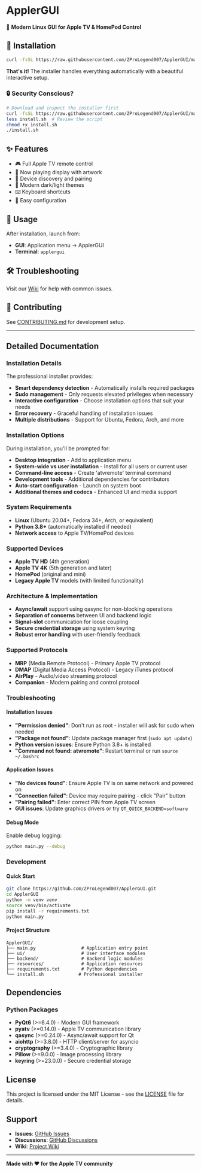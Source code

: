 # ApplerGUI

🍎 **Modern Linux GUI for Apple TV & HomePod Control**

## 🚀 Installation

```bash
curl -fsSL https://raw.githubusercontent.com/ZProLegend007/ApplerGUI/main/install.sh | bash
```

**That's it!** The installer handles everything automatically with a beautiful interactive setup.

### 🔒 Security Conscious?

```bash
# Download and inspect the installer first
curl -fsSL https://raw.githubusercontent.com/ZProLegend007/ApplerGUI/main/install.sh -o install.sh
less install.sh  # Review the script
chmod +x install.sh
./install.sh
```

## ✨ Features

- 🎮 Full Apple TV remote control
- 🎵 Now playing display with artwork
- 📱 Device discovery and pairing
- 🎨 Modern dark/light themes
- ⌨️ Keyboard shortcuts
- 🔧 Easy configuration

## 📖 Usage

After installation, launch from:
- **GUI**: Application menu → ApplerGUI
- **Terminal**: `applergui`

## 🛠️ Troubleshooting

Visit our [Wiki](wiki) for help with common issues.

## 🤝 Contributing

See [CONTRIBUTING.md](CONTRIBUTING.md) for development setup.

---

## Detailed Documentation

### Installation Details

The professional installer provides:
- **Smart dependency detection** - Automatically installs required packages
- **Sudo management** - Only requests elevated privileges when necessary
- **Interactive configuration** - Choose installation options that suit your needs
- **Error recovery** - Graceful handling of installation issues
- **Multiple distributions** - Support for Ubuntu, Fedora, Arch, and more

### Installation Options

During installation, you'll be prompted for:

- **Desktop integration** - Add to application menu
- **System-wide vs user installation** - Install for all users or current user
- **Command-line access** - Create 'atvremote' terminal command
- **Development tools** - Additional dependencies for contributors
- **Auto-start configuration** - Launch on system boot
- **Additional themes and codecs** - Enhanced UI and media support

### System Requirements

- **Linux** (Ubuntu 20.04+, Fedora 34+, Arch, or equivalent)
- **Python 3.8+** (automatically installed if needed)
- **Network access** to Apple TV/HomePod devices

### Supported Devices

- **Apple TV HD** (4th generation)
- **Apple TV 4K** (5th generation and later)
- **HomePod** (original and mini)
- **Legacy Apple TV** models (with limited functionality)

### Architecture & Implementation

- **Async/await** support using qasync for non-blocking operations
- **Separation of concerns** between UI and backend logic
- **Signal-slot** communication for loose coupling
- **Secure credential storage** using system keyring
- **Robust error handling** with user-friendly feedback

### Supported Protocols

- **MRP** (Media Remote Protocol) - Primary Apple TV protocol
- **DMAP** (Digital Media Access Protocol) - Legacy iTunes protocol
- **AirPlay** - Audio/video streaming protocol
- **Companion** - Modern pairing and control protocol

### Troubleshooting

#### Installation Issues

- **"Permission denied"**: Don't run as root - installer will ask for sudo when needed
- **"Package not found"**: Update package manager first (`sudo apt update`)
- **Python version issues**: Ensure Python 3.8+ is installed
- **"Command not found: atvremote"**: Restart terminal or run `source ~/.bashrc`

#### Application Issues

- **"No devices found"**: Ensure Apple TV is on same network and powered on
- **"Connection failed"**: Device may require pairing - click "Pair" button
- **"Pairing failed"**: Enter correct PIN from Apple TV screen
- **GUI issues**: Update graphics drivers or try `QT_QUICK_BACKEND=software`

#### Debug Mode

Enable debug logging:
```bash
python main.py --debug
```

### Development

#### Quick Start
```bash
git clone https://github.com/ZProLegend007/ApplerGUI.git
cd ApplerGUI
python -m venv venv
source venv/bin/activate
pip install -r requirements.txt
python main.py
```

#### Project Structure
```
ApplerGUI/
├── main.py                 # Application entry point
├── ui/                     # User interface modules
├── backend/                # Backend logic modules
├── resources/              # Application resources
├── requirements.txt        # Python dependencies
└── install.sh             # Professional installer
```

## Dependencies

### Python Packages
- **PyQt6** (>=6.4.0) - Modern GUI framework
- **pyatv** (>=0.14.0) - Apple TV communication library
- **qasync** (>=0.24.0) - Async/await support for Qt
- **aiohttp** (>=3.8.0) - HTTP client/server for asyncio
- **cryptography** (>=3.4.0) - Cryptographic library
- **Pillow** (>=9.0.0) - Image processing library
- **keyring** (>=23.0.0) - Secure credential storage

## License

This project is licensed under the MIT License - see the [LICENSE](LICENSE) file for details.

## Support

- **Issues**: [GitHub Issues](https://github.com/ZProLegend007/ApplerGUI/issues)
- **Discussions**: [GitHub Discussions](https://github.com/ZProLegend007/ApplerGUI/discussions)
- **Wiki**: [Project Wiki](https://github.com/ZProLegend007/ApplerGUI/wiki)

---

**Made with ❤️ for the Apple TV community**